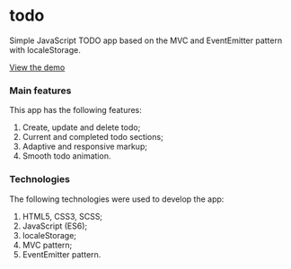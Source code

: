 # todo

Simple JavaScript TODO app based on the MVC and EventEmitter pattern with localeStorage.

[View the demo](https://demenskiy.github.io/todo/)

### Main features

This app has the following features:

1. Create, update and delete todo;
2. Current and completed todo sections;
3. Adaptive and responsive markup;
4. Smooth todo animation.

### Technologies

The following technologies were used to develop the app:

1. HTML5, CSS3, SCSS;
2. JavaScript (ES6);
3. localeStorage;
4. MVC pattern;
5. EventEmitter pattern.
